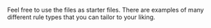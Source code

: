 Feel free to use the files as starter files. 
There are examples of many different rule types that you can tailor to your liking.
